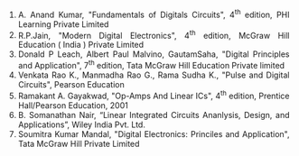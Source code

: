 <div style="text-align:justify">

1.  A. Anand Kumar, "Fundamentals of Digitals Circuits", 4<sup>th</sup> edition, PHI Learning Private Limited
2.  R.P.Jain, "Modern Digital Electronics", 4<sup>th</sup> edition, McGraw Hill Education ( India ) Private Limited
3.  Donald P Leach, Albert Paul Malvino, GautamSaha, "Digital Principles and Application", 7<sup>th</sup> edition, Tata McGraw Hill Education Private limited
4.  Venkata Rao K., Manmadha Rao G., Rama Sudha K., "Pulse and Digital Circuits", Pearson Education
5.  Ramakant A. Gayakwad, "Op-Amps And Linear ICs", 4<sup>th</sup> edition, Prentice Hall/Pearson Education, 2001
6.  B. Somanathan Nair, “Linear Integrated Circuits Ananlysis, Design, and Applications”, Wiley India Pvt. Ltd.
7.  Soumitra Kumar Mandal, "Digital Electronics: Princiles and Application", Tata McGraw Hill Private Limited

</div>